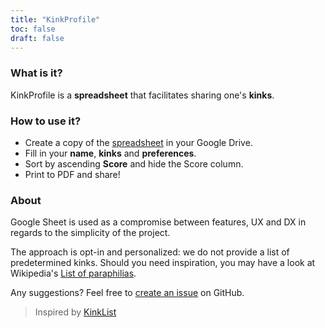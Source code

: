 ```yaml
---
title: "KinkProfile"
toc: false
draft: false
---
```


### What is it?
KinkProfile is a **spreadsheet** that facilitates sharing one's **kinks**.

### How to use it?
- Create a copy of the [spreadsheet](https://docs.google.com/spreadsheets/d/1VlJ-tK1PlcJJvvqH68nZaKnhVq168_p5UDRXH5R73CM/) in your Google Drive.
- Fill in your **name**, **kinks** and **preferences**.
- Sort by ascending **Score** and hide the Score column.
- Print to PDF and share!

### About
Google Sheet is used as a compromise between features, UX and DX in regards to the simplicity of the project.

The approach is opt-in and personalized: we do not provide a list of predetermined kinks. Should you need inspiration, you may have a look at Wikipedia's [List of paraphilias](https://en.wikipedia.org/wiki/List_of_paraphilias).

Any suggestions? Feel free to [create an issue](https://github.com/inwardmovement/kinkprofile/issues/new) on GitHub.

> Inspired by [KinkList](https://cdn.rawgit.com/Goctionni/KinkList/master/v1.0.2.html)
